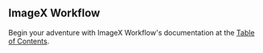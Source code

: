 ## ImageX Workflow

Begin your adventure with ImageX Workflow's documentation at the [Table of Contents](INDEX.md).
